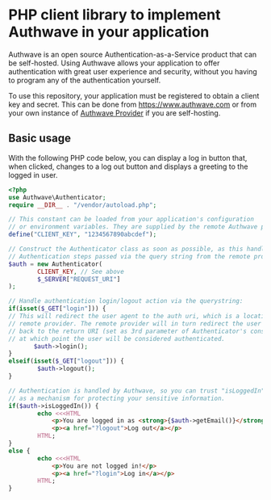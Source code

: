 PHP client library to implement Authwave in your application
============================================================

Authwave is an open source Authentication-as-a-Service product that can be self-hosted. Using Authwave allows your application to offer authentication with great user experience and security, without you having to program any of the authentication yourself.

To use this repository, your application must be registered to obtain a client key and secret. This can be done from https://www.authwave.com or from your own instance of [Authwave Provider](https://github.com/Authwave/provider) if you are self-hosting.

Basic usage
-----------

With the following PHP code below, you can display a log in button that, when clicked, changes to a log out button and displays a greeting to the logged in user.

```php
<?php
use Authwave\Authenticator;
require __DIR__ . "/vendor/autoload.php";

// This constant can be loaded from your application's configuration
// or environment variables. They are supplied by the remote Authwave provider.
define("CLIENT_KEY", "1234567890abcdef");

// Construct the Authenticator class as soon as possible, as this handles the
// Authentication steps passed via the query string from the remote provider.
$auth = new Authenticator(
        CLIENT_KEY, // See above
        $_SERVER["REQUEST_URI"]
);

// Handle authentication login/logout action via the querystring:
if(isset($_GET["login"])) {
// This will redirect the user agent to the auth uri, which is a location on the 
// remote provider. The remote provider will in turn redirect the user agent
// back to the return URI (set as 3rd parameter of Authenticator's constructor),
// at which point the user will be considered authenticated.
       $auth->login();
}
elseif(isset($_GET["logout"])) {
        $auth->logout();
}

// Authentication is handled by Authwave, so you can trust "isLoggedIn"
// as a mechanism for protecting your sensitive information.
if($auth->isLoggedIn()) {
        echo <<<HTML
            <p>You are logged in as <strong>{$auth->getEmail()}</strong></p>
            <p><a href="?logout">Log out</a></p>
        HTML;
}
else {
        echo <<<HTML
            <p>You are not logged in!</p>
            <p><a href="?login">Log in</a></p>
        HTML;
}
```